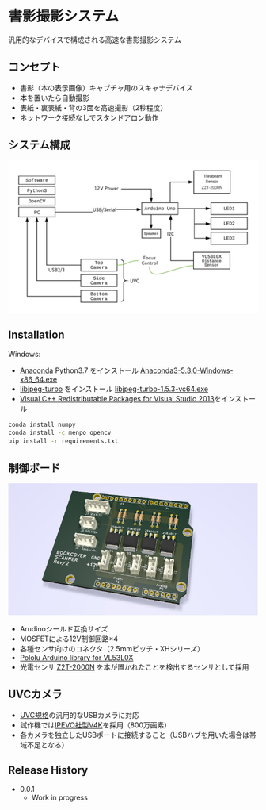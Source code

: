 # 書影撮影システム

汎用的なデバイスで構成される高速な書影撮影システム

## コンセプト

- 書影（本の表示画像）キャプチャ用のスキャナデバイス
- 本を置いたら自動撮影
- 表紙・裏表紙・背の3面を高速撮影（2秒程度）
- ネットワーク接続なしでスタンドアロン動作

## システム構成

![](doc/diagram.png)

## Installation

Windows:

- [Anaconda](https://www.anaconda.com/download/) Python3.7 をインストール [Anaconda3-5.3.0-Windows-x86_64.exe](https://repo.anaconda.com/archive/Anaconda3-5.3.0-Windows-x86_64.exe)
- [libjpeg-turbo](https://libjpeg-turbo.org/Documentation/Documentation) をインストール [libjpeg-turbo-1.5.3-vc64.exe](https://sourceforge.net/projects/libjpeg-turbo/files/1.5.3/libjpeg-turbo-1.5.3-vc64.exe/download)
- [Visual C++ Redistributable Packages for Visual Studio 2013](https://www.microsoft.com/en-US/download/details.aspx?id=40784)をインストール

```sh
conda install numpy
conda install -c menpo opencv
pip install -r requirements.txt
```

## 制御ボード

![](doc/circuit.png)

- Arudinoシールド互換サイズ
- MOSFETによる12V制御回路×4
- 各種センサ向けのコネクタ（2.5mmピッチ・XHシリーズ）
- [Pololu Arduino library for VL53L0X](https://github.com/pololu/vl53l0x-arduino)
- 光電センサ [Z2T-2000N](https://www.optex-fa.jp/products/photo_sensor/amp/z_eco/index.html) を本が置かれたことを検出するセンサとして採用

## UVCカメラ

- [UVC規格](https://en.wikipedia.org/wiki/USB_video_device_class)の汎用的なUSBカメラに対応
- 試作機では[IPEVO社製V4K](https://www.ipevo.jp/v4k.html)を採用（800万画素）
- 各カメラを独立したUSBポートに接続すること（USBハブを用いた場合は帯域不足となる）

## Release History

* 0.0.1
    * Work in progress
